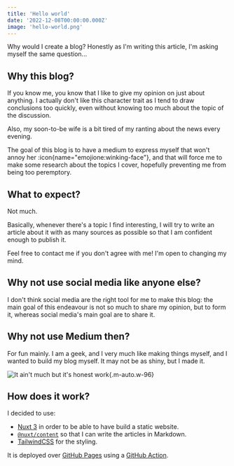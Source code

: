 ```yaml
---
title: 'Hello world'
date: '2022-12-08T00:00:00.000Z'
image: 'hello-world.png'
---
```


Why would I create a blog? Honestly as I'm writing this article, I'm asking myself the same question...

<!--more-->
## Why this blog?
If you know me, you know that I like to give my opinion on just about anything.
I actually don't like this character trait as I tend to draw conclusions too quickly, even without knowing too much about the topic of the discussion.

Also, my soon-to-be wife is a bit tired of my ranting about the news every evening.

The goal of this blog is to have a medium to express myself that won't annoy her :icon{name="emojione:winking-face"}, and that will force me to make some research about the topics I cover, hopefully preventing me from being too peremptory.

## What to expect?
Not much.

Basically, whenever there's a topic I find interesting, I will try to write an article about it with as many sources as possible so that I am confident enough to publish it.

Feel free to contact me if you don't agree with me! I'm open to changing my mind.

## Why not use social media like anyone else?
I don't think social media are the right tool for me to make this blog: the main goal of this endeavour is not so much to share my opinion, but to form it, whereas social media's main goal are to share it.

## Why not use Medium then?
For fun mainly. I am a geek, and I very much like making things myself, and I wanted to build my blog myself. It may not be as shiny, but I made it.

![It ain't much but it's honest work](/memes/work.jpg){.m-auto.w-96}

## How does it work?
I decided to use:
- [Nuxt 3](https://nuxt.com/v3) in order to be able to have build a static website.
- [`@nuxt/content`](https://content.nuxtjs.org/) so that I can write the articles in Markdown.
- [TailwindCSS](https://tailwindcss.com/) for the styling.

It is deployed over [GitHub Pages](https://pages.github.com/) using a [GitHub Action](https://github.com/actions/deploy-pages/).
